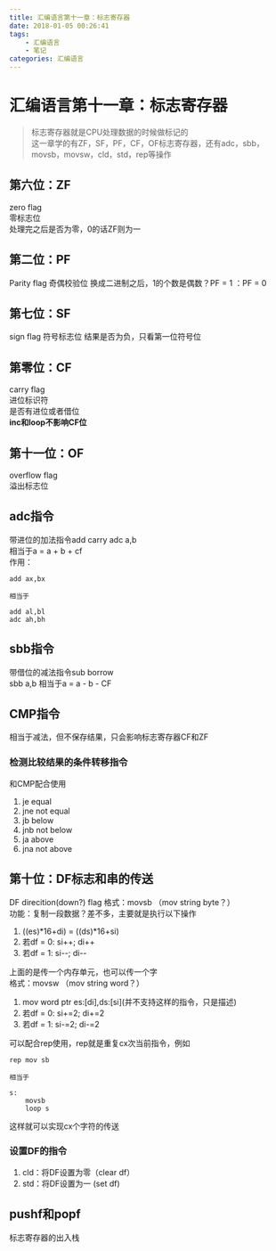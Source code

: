 ```yaml
---
title: 汇编语言第十一章：标志寄存器
date: 2018-01-05 00:26:41
tags:
	- 汇编语言
	- 笔记
categories: 汇编语言
---
```


# 汇编语言第十一章：标志寄存器
> 标志寄存器就是CPU处理数据的时候做标记的  
> 这一章学的有ZF，SF，PF，CF，OF标志寄存器，还有adc，sbb，movsb，movsw，cld，std，rep等操作

## 第六位：ZF
zero flag  
零标志位  
处理完之后是否为零，0的话ZF则为一

## 第二位：PF
Parity flag
奇偶校验位
换成二进制之后，1的个数是偶数？PF = 1 ：PF = 0  

## 第七位：SF
sign flag
符号标志位
结果是否为负，只看第一位符号位

## 第零位：CF
carry flag  
进位标识符  
是否有进位或者借位  
**inc和loop不影响CF位**

## 第十一位：OF
overflow flag  
溢出标志位


## adc指令
带进位的加法指令add carry
adc a,b  
相当于a = a + b + cf  
作用：

	add ax,bx
	
	相当于
	
	add al,bl
	adc ah,bh

## sbb指令
带借位的减法指令sub borrow  
sbb a,b
相当于a = a - b - CF

## CMP指令
相当于减法，但不保存结果，只会影响标志寄存器CF和ZF  

### 检测比较结果的条件转移指令
和CMP配合使用
1. je	equal
2. jne	not equal
3. jb	below
4. jnb	not below
5. ja	above
6. jna	not above

## 第十位：DF标志和串的传送
DF direcition(down?) flag
格式：movsb  （mov string byte？）  
功能：复制一段数据？差不多，主要就是执行以下操作  
1. ((es)\*16+di) = ((ds)\*16+si)  
2. 若df = 0:   si++; di++  
3. 若df = 1:   si--; di--

上面的是传一个内存单元，也可以传一个字  
格式：movsw  （mov string word？）  
1. mov word ptr es:[di],ds:[si]\(并不支持这样的指令，只是描述)  
2. 若df = 0:   si+=2; di+=2  
3. 若df = 1:   si-=2; di-=2

可以配合rep使用，rep就是重复cx次当前指令，例如
		
	rep mov sb
	
	相当于
	
	s:
		movsb
		loop s
这样就可以实现cx个字符的传送  

### 设置DF的指令
1. cld：将DF设置为零（clear df）
2. std：将DF设置为一 (set df)

## pushf和popf
标志寄存器的出入栈






